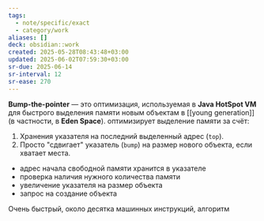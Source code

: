 ```yaml
---
tags:
  - note/specific/exact
  - category/work
aliases: []
deck: obsidian::work
created: 2025-05-28T08:43:48+03:00
updated: 2025-06-02T07:59:30+03:00
sr-due: 2025-06-14
sr-interval: 12
sr-ease: 270
---
```


**Bump-the-pointer**
—
это оптимизация, используемая в **Java HotSpot VM** для быстрого выделения памяти новым объектам в [[young generation]] (в частности, в **Eden Space**).
оптимизирует выделение памяти за счёт:
1. Хранения указателя на последний выделенный адрес (`top`).
2. Просто "сдвигает" указатель (`bump`) на размер нового объекта, если хватает места.

- адрес начала свободной памяти хранится в указателе
- проверка наличия нужного количества памяти
- увеличение указателя на размер объекта
- запрос на создание объекта

Очень быстрый, около десятка машинных инструкций, алгоритм
